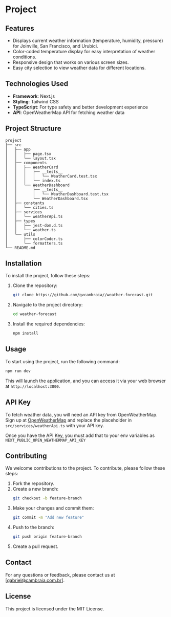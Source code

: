 # Project

## Features

- Displays current weather information (temperature, humidity, pressure) for Joinville, San Francisco, and Urubici.
- Color-coded temperature display for easy interpretation of weather conditions.
- Responsive design that works on various screen sizes.
- Easy city selection to view weather data for different locations.

## Technologies Used

- **Framework**: Next.js
- **Styling**: Tailwind CSS
- **TypeScript**: For type safety and better development experience
- **API**: OpenWeatherMap API for fetching weather data

## Project Structure

```
project
├── src
│   ├── app
│   │   ├── page.tsx
│   │   └── layout.tsx
│   ├── components
│   │   ├── WeatherCard
│   │   │   ├── __tests__
│   │   │   │   └── WeatherCard.test.tsx
│   │   │   └── index.ts
│   │   └── WeatherDashboard
│   │       ├── __tests__
│   │       │   └── WeatherDashboard.test.tsx
│   │       └── WeatherDashboard.tsx
│   ├── constants
│   │   └── cities.ts
│   ├── services
│   │   └── weatherApi.ts
│   ├── types
│   │   ├── jest-dom.d.ts
│   │   └── weather.ts
│   └── utils
│       ├── colorCoder.ts
│       └── formatters.ts
└── README.md
```

## Installation

To install the project, follow these steps:

1. Clone the repository:
   ```bash
   git clone https://github.com/gvcambraia//weather-forecast.git
   ```
2. Navigate to the project directory:
   ```bash
   cd weather-forecast
   ```
3. Install the required dependencies:
   ```bash
   npm install
   ```

## Usage

To start using the project, run the following command:

```bash
npm run dev
```

This will launch the application, and you can access it via your web browser at `http://localhost:3000`.

## API Key

To fetch weather data, you will need an API key from OpenWeatherMap. Sign up at [OpenWeatherMap](https://openweathermap.org/) and replace the placeholder in `src/services/weatherApi.ts` with your API key.

Once you have the API Key, you must add that to your env variables as `NEXT_PUBLIC_OPEN_WEATHERMAP_API_KEY`

## Contributing

We welcome contributions to the project. To contribute, please follow these steps:

1. Fork the repository.
2. Create a new branch:
   ```bash
   git checkout -b feature-branch
   ```
3. Make your changes and commit them:
   ```bash
   git commit -m "Add new feature"
   ```
4. Push to the branch:
   ```bash
   git push origin feature-branch
   ```
5. Create a pull request.

## Contact

For any questions or feedback, please contact us at [gabriel@cambraia.com.br].

## License

This project is licensed under the MIT License.
